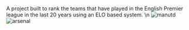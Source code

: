 A project built to rank the teams that have played in the English Premier league in the last 20 years using an ELO based system.
\n
![manutd](https://user-images.githubusercontent.com/94123711/188881110-86c679db-7dc3-432c-b5e2-0288e6cdf40d.png)
![arsenal](https://user-images.githubusercontent.com/94123711/188881142-a251c652-c282-41c9-a615-9367b1bfee86.png)

